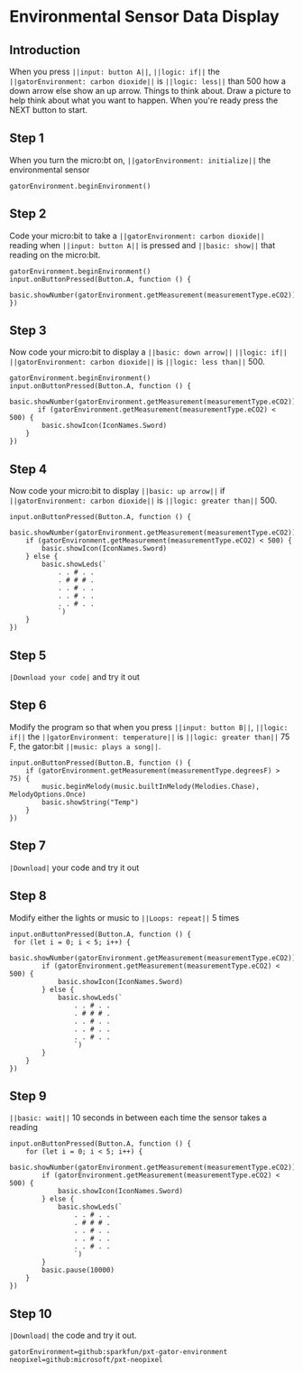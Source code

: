 # Environmental Sensor Data Display

## Introduction
When you press ``||input: button A||``, ``||logic: if||`` the ``||gatorEnvironment: carbon dioxide||`` is ``||logic: less||`` than 500 how a down arrow else show an up arrow. Things to think about. Draw a picture to help think about what you want to happen. When you're ready press the NEXT button to start.

## Step 1
When you turn the micro:bt on, ``||gatorEnvironment: initialize||`` the environmental sensor

```blocks
gatorEnvironment.beginEnvironment()
```

## Step 2 
Code your micro:bit to take a ``||gatorEnvironment: carbon dioxide||`` reading when ``||input: button A||`` is pressed and ``||basic: show||`` that reading on the micro:bit. 

```blocks
gatorEnvironment.beginEnvironment()
input.onButtonPressed(Button.A, function () {
    basic.showNumber(gatorEnvironment.getMeasurement(measurementType.eCO2))
})
```

## Step 3
Now code your micro:bit to display a ``||basic: down arrow||`` ``||logic: if||``  ``||gatorEnvironment: carbon dioxide||`` 
is ``||logic: less than||`` 500.

```blocks
gatorEnvironment.beginEnvironment()
input.onButtonPressed(Button.A, function () {
       basic.showNumber(gatorEnvironment.getMeasurement(measurementType.eCO2)) 
       if (gatorEnvironment.getMeasurement(measurementType.eCO2) < 500) {
        basic.showIcon(IconNames.Sword)
    }
})
```

## Step 4
Now code your micro:bit to display ``||basic: up arrow||`` if  ``||gatorEnvironment: carbon dioxide||`` 
is ``||logic: greater than||`` 500.  


```blocks
input.onButtonPressed(Button.A, function () {
    basic.showNumber(gatorEnvironment.getMeasurement(measurementType.eCO2))
    if (gatorEnvironment.getMeasurement(measurementType.eCO2) < 500) {
        basic.showIcon(IconNames.Sword)
    } else {
        basic.showLeds(`
            . . # . .
            . # # # .
            . . # . .
            . . # . .
            . . # . .
            `)
    }
})
```
## Step 5
``|Download your code|`` and try it out

## Step 6
Modify the program so that when you press ``||input: button B||``, 
``||logic: if||`` the ``||gatorEnvironment: temperature||`` is ``||logic: greater than||`` 75 F, 
the gator:bit ``||music: plays a song||``. 

```blocks
input.onButtonPressed(Button.B, function () {
    if (gatorEnvironment.getMeasurement(measurementType.degreesF) > 75) {
        music.beginMelody(music.builtInMelody(Melodies.Chase), MelodyOptions.Once)
        basic.showString("Temp")
    }
})
```

## Step 7
``|Download|`` your code and try it out

## Step 8
Modify either the lights or music to ``||Loops: repeat||`` 5 times

```blocks
input.onButtonPressed(Button.A, function () {
 for (let i = 0; i < 5; i++) {
        basic.showNumber(gatorEnvironment.getMeasurement(measurementType.eCO2))
        if (gatorEnvironment.getMeasurement(measurementType.eCO2) < 500) {
            basic.showIcon(IconNames.Sword)
        } else {
            basic.showLeds(`
                . . # . .
                . # # # .
                . . # . .
                . . # . .
                . . # . .
                `)
        }
    }
})
```

## Step 9
``||basic: wait||`` 10 seconds in between each time the sensor takes a reading

```blocks
input.onButtonPressed(Button.A, function () {
    for (let i = 0; i < 5; i++) {
        basic.showNumber(gatorEnvironment.getMeasurement(measurementType.eCO2))
        if (gatorEnvironment.getMeasurement(measurementType.eCO2) < 500) {
            basic.showIcon(IconNames.Sword)
        } else {
            basic.showLeds(`
                . . # . .
                . # # # .
                . . # . .
                . . # . .
                . . # . .
                `)
        }
        basic.pause(10000)
    }
})
```
## Step 10
``|Download|`` the code and try it out.


```package
gatorEnvironment=github:sparkfun/pxt-gator-environment
neopixel=github:microsoft/pxt-neopixel
```







